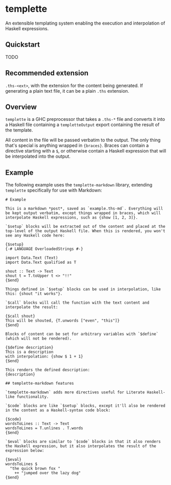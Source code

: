 # templette

An extensible templating system enabling the execution and interpolation of Haskell expressions.

## Quickstart

TODO

## Recommended extension

`.ths-<ext>`, with the extension for the content being generated. If generating a plain text file, it can be a plain `.ths` extension.

## Overview

`templette` is a GHC preprocessor that takes a `.ths-*` file and converts it into a Haskell file containing a `templetteOutput` export containing the result of the template.

<!-- TODO: enable templates to take parameters?
\{$inputs}
arg1 :: Int
arg2 :: [Text]
\{$end}

===>
templetteOutput :: Int -> [Text] -> Text
templetteOutput arg1 arg2 = ...
-->

All content in the file will be passed verbatim to the output. The only thing that's special is anything wrapped in `{braces}`. Braces can contain a directive starting with a `$`, or otherwise contain a Haskell expression that will be interpolated into the output.

## Example

The following example uses the `templette-markdown` library, extending `templette` specifically for use with Markdown:

```
# Example

This is a markdown *post*, saved as `example.ths-md`. Everything will be kept output verbatim, except things wrapped in braces, which will interpolate Haskell expressions, such as {show [1, 2, 3]}.

`$setup` blocks will be extracted out of the content and placed at the top-level of the output Haskell file. When this is rendered, you won't see any Haskell code here:

{$setup}
{-# LANGUAGE OverloadedStrings #-}

import Data.Text (Text)
import Data.Text qualified as T

shout :: Text -> Text
shout t = T.toUpper t <> "!!"
{$end}

Things defined in `$setup` blocks can be used in interpolation, like this: {shout "it works"}.

`$call` blocks will call the function with the text content and interpolate the result:

{$call shout}
This will be shouted, {T.unwords ["even", "this"]}
{$end}

Blocks of content can be set for arbitrary variables with `$define` (which will not be rendered).

{$define description}
This is a description
with interpolation: {show $ 1 + 1}
{$end}

This renders the defined description:
{description}

## templette-markdown features

`templette-markdown` adds more directives useful for Literate Haskell-like functionality.

`$code` blocks are like `$setup` blocks, except it'll also be rendered in the content as a Haskell-syntax code block:

{$code}
wordsToLines :: Text -> Text
wordsToLines = T.unlines . T.words
{$end}

`$eval` blocks are similar to `$code` blocks in that it also renders the Haskell expression, but it also interpolates the result of the expression below:

{$eval}
wordsToLines $
  "the quick brown fox "
    ++ "jumped over the lazy dog"
{$end}
```
